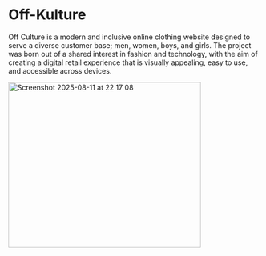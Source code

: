# Off-Kulture
Off Culture is a modern and inclusive online clothing website designed to serve a diverse customer base; men, women, boys, and girls. 
The project was born out of a shared interest in fashion and technology, with the aim of creating a digital retail experience that is visually appealing, easy to use, and accessible across devices.

<img width="384" height="331" alt="Screenshot 2025-08-11 at 22 17 08" src="https://github.com/user-attachments/assets/ec62f952-4f64-4ac5-92e9-9d9eebbf5213" />
